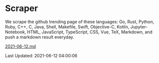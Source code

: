 # Scraper

We scrape the github trending page of these languages: Go, Rust, Python, Ruby, C++, C, Java, Shell, Makefile, Swift, Objective-C, Kotlin, Jupyter-Notebook, HTML, JavaScript, TypeScript, CSS, Vue, TeX, Markdown, and push a markdown result everyday.

[2021-06-12.md](https://github.com/yangwenmai/github-trending-backup/blob/master/2021-06-12.md)

Last Updated: 2021-06-12 04:00:06